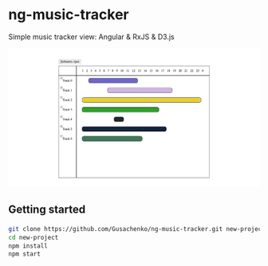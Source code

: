 # ng-music-tracker
Simple music tracker view: Angular &amp; RxJS &amp; D3.js


![Music tracker](https://github.com/Gusachenko/ng-music-tracker/blob/master/github_assets/screen.png?raw=true "Music tracker")

## Getting started
```bash
git clone https://github.com/Gusachenko/ng-music-tracker.git new-project
cd new-project
npm install
npm start
```
